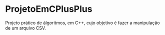 # ProjetoEmCPlusPlus
Projeto prático de álgoritmos, em C++, cujo objetivo é fazer a manipulação de um arquivo CSV.
